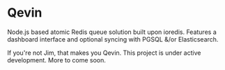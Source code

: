# Qevin

Node.js based atomic Redis queue solution built upon ioredis. 
Features a dashboard interface and optional syncing with PGSQL &/or Elasticsearch.  

If you're not Jim, that makes you Qevin. 
This project is under active development. More to come soon.
